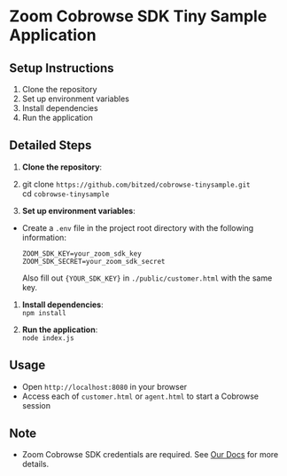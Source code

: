 # Zoom Cobrowse SDK Tiny Sample Application

## Setup Instructions

1. Clone the repository
2. Set up environment variables
3. Install dependencies
4. Run the application

## Detailed Steps
1. **Clone the repository**:
2. git clone `https://github.com/bitzed/cobrowse-tinysample.git`<br>
cd `cobrowse-tinysample`

1. **Set up environment variables**:
- Create a `.env` file in the project root directory with the following information:
  ```
  ZOOM_SDK_KEY=your_zoom_sdk_key
  ZOOM_SDK_SECRET=your_zoom_sdk_secret
  ```
  Also fill out `{YOUR_SDK_KEY}` in `./public/customer.html` with the same key.

1. **Install dependencies**:
<br> `npm install`

1. **Run the application**:
<br> `node index.js`

## Usage

- Open `http://localhost:8080` in your browser
- Access each of `customer.html` or `agent.html` to start a Cobrowse session

## Note
- Zoom Cobrowse SDK credentials are required. See [Our Docs](https://developers.zoom.us/docs/cobrowse-sdk/) for more details.
